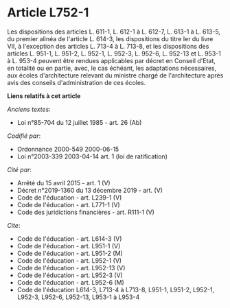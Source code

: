 # Article L752-1

Les dispositions des articles L. 611-1, L. 612-1 à L. 612-7, L. 613-1 à L. 613-5, du premier alinéa de l'article L. 614-3,
les dispositions du titre Ier du livre VII, à l'exception des articles L. 713-4 à L. 713-8, et les dispositions des articles
L. 951-1, L. 951-2, L. 952-1, L. 952-3, L. 952-6, L. 952-13 et L. 953-1 à L. 953-4 peuvent être rendues applicables par
décret en Conseil d'Etat, en totalité ou en partie, avec, le cas échéant, les adaptations nécessaires, aux écoles
d'architecture relevant du ministre chargé de l'architecture après avis des conseils d'administration de ces écoles.

**Liens relatifs à cet article**

_Anciens textes_:

  - Loi n°85-704 du 12 juillet 1985 - art. 26 (Ab)

_Codifié par_:

  - Ordonnance 2000-549 2000-06-15
  - Loi n°2003-339 2003-04-14 art. 1 (loi de ratification)

_Cité par_:

  - Arrêté du 15 avril 2015 - art. 1 (V)
  - Décret n°2019-1360 du 13 décembre 2019 - art. (V)
  - Code de l'éducation - art. L239-1 (V)
  - Code de l'éducation - art. L771-1 (V)
  - Code des juridictions financières - art. R111-1 (V)

_Cite_:

  - Code de l'éducation - art. L614-3 (V)
  - Code de l'éducation - art. L951-1 (V)
  - Code de l'éducation - art. L951-2 (M)
  - Code de l'éducation - art. L952-1 (V)
  - Code de l'éducation - art. L952-13 (V)
  - Code de l'éducation - art. L952-3 (V)
  - Code de l'éducation - art. L952-6 (M)
  - Code de l'éducation L614-3, L713-4 à L713-8, L951-1, L951-2, L952-1, L952-3, L952-6, L952-13, L953-1 à L953-4
